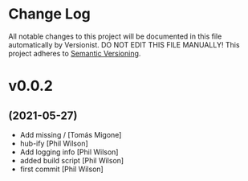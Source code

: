 # Change Log

All notable changes to this project will be documented in this file
automatically by Versionist. DO NOT EDIT THIS FILE MANUALLY!
This project adheres to [Semantic Versioning](http://semver.org/).

# v0.0.2
## (2021-05-27)

* Add missing / [Tomás Migone]
* hub-ify [Phil Wilson]
* Add logging info [Phil Wilson]
* added build script [Phil Wilson]
* first commit [Phil Wilson]
